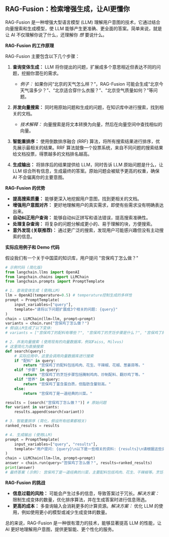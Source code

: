 ## RAG-Fusion：检索增强生成，让AI更懂你

RAG-Fusion 是一种增强大型语言模型 (LLM) 理解用户意图的技术，它通过结合向量搜索和生成模型，使 LLM 能够产生更准确、更全面的答案。简单来说，就是让 AI 不仅理解你说了什么，还理解你 *想* 要说什么。

**RAG-Fusion 的工作原理**

RAG-Fusion 主要包含以下几个步骤：

1.  **查询变体生成：** LLM 将你提出的问题，扩展成多个意思相近但表达不同的问题，挖掘你潜在的需求。
    *   *例子：* 如果你问“北京的天气怎么样？”，RAG-Fusion 可能会生成“北京今天气温多少？”、“北京适合穿什么衣服？”、“北京空气质量如何？”等问题。

2.  **并发向量搜索：** 同时用原始问题和生成的问题，在知识库中进行搜索，找到相关的文档。
    *   *技术解释：* 向量搜索是将文本转换为向量，然后在向量空间中查找相似的向量。

3.  **智能重排序：**  使用倒数排序融合 (RRF) 算法，将所有搜索结果进行排序，优先展示最相关的结果。RRF 算法就像一个投票系统，来自不同问题的搜索结果给文档投票，得票越多的文档排名越高。

4.  **生成输出：** 将排序后的结果提供给 LLM，同时告诉 LLM 原始问题是什么，让 LLM 综合所有信息，生成最终的答案。原始问题会被赋予更高的权重，确保 AI 不会偏离你的主要意图。

**RAG-Fusion 的优势**

*   **提高搜索质量：** 能够更深入地挖掘用户意图，找到更相关的文档。
*   **增强用户意图对齐：** 更好地理解用户的真实需求，即使有些需求没有明确表达出来。
*   **自动纠正用户查询：** 能够自动纠正拼写和语法错误，提高搜索准确性。
*   **处理复杂查询：**  将复杂的问题分解成更小的、易于理解的块，方便搜索。
*   **意外发现 (关联推荐)：**  通过更广泛的搜索，发现用户可能感兴趣但没有主动搜索的信息。

**实际应用例子和 Demo 代码**

假设我们有一个关于中国菜的知识库，用户提问 "宫保鸡丁怎么做？"

```python
# 示例代码 (简化版)
from langchain.llms import OpenAI
from langchain.chains import LLMChain
from langchain.prompts import PromptTemplate

# 1. 查询变体生成 (使用LLM)
llm = OpenAI(temperature=0.5) # temperature控制生成的多样性
prompt = PromptTemplate(
    input_variables=["query"],
    template="请将以下问题扩展成3个相关的问题: {query}"
)
chain = LLMChain(llm=llm, prompt=prompt)
variants = chain.run("宫保鸡丁怎么做？")
# 假设LLM生成了以下变体:
# variants = ["宫保鸡丁的配料有哪些？", "宫保鸡丁的烹饪步骤是什么？", "宫保鸡丁的营养价值是什么？"]

# 2. 并发向量搜索 (使用现有的向量数据库，例如Faiss, Milvus)
# 这里简化为直接搜索
def search(query):
    # 实际应用中，这里会调用向量数据库进行搜索
    if "配料" in query:
        return "宫保鸡丁的配料包括鸡肉、花生、干辣椒、花椒、葱姜蒜等。"
    elif "步骤" in query:
        return "宫保鸡丁的烹饪步骤包括腌制鸡肉、炒制配料、翻炒鸡丁等。"
    elif "营养" in query:
        return "宫保鸡丁富含蛋白质，但脂肪含量较高。"
    else:
        return "宫保鸡丁是一道经典的川菜。"

results = [search("宫保鸡丁怎么做？")] # 原始问题
for variant in variants:
    results.append(search(variant))

# 3. 智能重排序 (简化，假设所有结果都相关)
ranked_results = results

# 4. 生成输出 (使用LLM)
prompt = PromptTemplate(
    input_variables=["query", "results"],
    template="用户提问: {query}\n以下是一些相关的资料: {results}\n请根据这些资料，用简洁明了的语言回答用户的问题。"
)
chain = LLMChain(llm=llm, prompt=prompt)
answer = chain.run(query="宫保鸡丁怎么做？", results=ranked_results)
print(answer)
# 最终答案 (示例): 宫保鸡丁是一道经典的川菜，主要配料包括鸡肉、花生、干辣椒等。烹饪步骤包括腌制鸡肉、炒制配料、翻炒鸡丁等。它富含蛋白质，但脂肪含量较高。
```

**RAG-Fusion 的挑战**

*   **信息过载的风险：**  可能会产生过多的信息，导致答案过于冗长。*解决方案：* 限制生成变体的数量，优化排序算法，并在生成答案时进行信息筛选。
*   **更高的成本：**  多查询输入会消耗更多的计算资源。*解决方案：*  优化 LLM 的使用，例如使用更小的模型或减少生成变体的数量。

总的来说，RAG-Fusion 是一种很有潜力的技术，能够显著提高 LLM 的性能，让 AI 更好地理解用户意图，提供更智能、更个性化的服务。